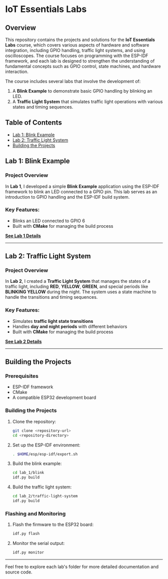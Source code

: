 # IoT Essentials Labs

## Overview

This repository contains the projects and solutions for the **IoT Essentials Labs** course, which covers various aspects of hardware and software integration, including GPIO handling, traffic light systems, and using oscilloscopes. The course focuses on programming with the ESP-IDF framework, and each lab is designed to strengthen the understanding of fundamental concepts such as GPIO control, state machines, and hardware interaction.

The course includes several labs that involve the development of:

1. A **Blink Example** to demonstrate basic GPIO handling by blinking an LED.
2. A **Traffic Light System** that simulates traffic light operations with various states and timing sequences.

## Table of Contents

- [Lab 1: Blink Example](#lab-1-blink-example)
- [Lab 2: Traffic Light System](#lab-2-traffic-light-system)
- [Building the Projects](#building-the-projects)

## Lab 1: Blink Example

### Project Overview

In **Lab 1**, I developed a simple **Blink Example** application using the ESP-IDF framework to blink an LED connected to a GPIO pin. This lab serves as an introduction to GPIO handling and the ESP-IDF build system.

### Key Features:

- Blinks an LED connected to GPIO 6
- Built with **CMake** for managing the build process

**[See Lab 1 Details](lab_1/README.md)**

---

## Lab 2: Traffic Light System

### Project Overview

In **Lab 2**, I created a **Traffic Light System** that manages the states of a traffic light, including **RED**, **YELLOW**, **GREEN**, and special periods like **BLINKING YELLOW** during the night. The system uses a state machine to handle the transitions and timing sequences.

### Key Features:

- Simulates **traffic light state transitions**
- Handles **day and night periods** with different behaviors
- Built with **CMake** for managing the build process

**[See Lab 2 Details](lab_2/README.md)**

---

## Building the Projects

### Prerequisites

- ESP-IDF framework
- CMake
- A compatible ESP32 development board

### Building the Projects

1. Clone the repository:

   ```sh
   git clone <repository-url>
   cd <repository-directory>
   ```

2. Set up the ESP-IDF environment:

   ```sh
   . $HOME/esp/esp-idf/export.sh
   ```

3. Build the blink example:

   ```sh
   cd lab_1/blink
   idf.py build
   ```

4. Build the traffic light system:

   ```sh
   cd lab_2/traffic-light-system
   idf.py build
   ```

### Flashing and Monitoring

1. Flash the firmware to the ESP32 board:

   ```sh
   idf.py flash
   ```

2. Monitor the serial output:

   ```sh
   idf.py monitor
   ```

---

Feel free to explore each lab's folder for more detailed documentation and source code.
